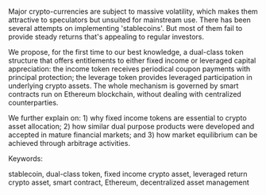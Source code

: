Major crypto-currencies are subject to massive volatility, which makes them attractive to speculators but unsuited for mainstream use. There has been several attempts on implementing 'stablecoins'. But most of them fail to provide steady returns that's appealing to regular investors.

We propose, for the first time to our best knowledge, a dual-class token structure that offers entitlements to either fixed income or leveraged capital appreciation: the income token receives periodical coupon payments with principal protection; the leverage token provides leveraged participation in underlying crypto assets. The whole mechanism is governed by smart contracts run on Ethereum blockchain, without dealing with centralized counterparties.

We further explain on: 1) why fixed income tokens are essential to crypto asset allocation; 2) how similar dual purpose products were developed and accepted in mature financial markets; and 3) how market equilibrium can be achieved through arbitrage activities.

Keywords: 

stablecoin, dual-class token, fixed income crypto asset, leveraged return crypto asset, smart contract, Ethereum, decentralized asset management